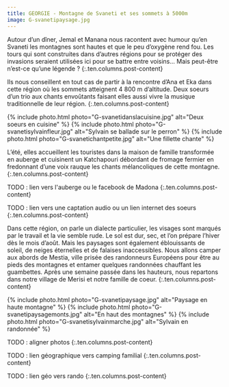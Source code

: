 ```yaml
---
title: GEORGIE - Montagne de Svaneti et ses sommets à 5000m
image: G-svanetipaysage.jpg
---
```


Autour d’un dîner, Jemal et Manana nous racontent avec humour qu’en Svaneti les montagnes sont hautes et que le peu d’oxygène rend fou. Les tours qui sont construites dans d’autres régions pour se protéger des invasions seraient utilisées ici pour se battre entre voisins... Mais peut-être n’est-ce qu’une légende ?
{:.ten.columns.post-content}
<!--fin extrait-->

Ils nous conseillent en tout cas de partir à la rencontre d’Ana et Eka dans cette région où les sommets atteignent 4 800 m d’altitude. Deux soeurs d’un trio aux chants envoûtants faisant elles aussi vivre la musique traditionnelle de leur région. 
{:.ten.columns.post-content}

{% include photo.html photo="G-svanetidanslacuisine.jpg" alt="Deux soeurs en cuisine" %}
{% include photo.html photo="G-svanetisylvainfleur.jpg" alt="Sylvain se ballade sur le perron" %}
{% include photo.html photo="G-svanetichantpetite.jpg" alt="Une fillette chante" %}

L’été, elles accueillent les touristes dans la maison de famille transformée en auberge et cuisinent un Katchapouri débordant de fromage fermier en fredonnant d’une voix rauque les chants mélancoliques de cette montagne.
{:.ten.columns.post-content}

TODO : lien vers l'auberge ou le facebook de Madona 
{:.ten.columns.post-content}

TODO : lien vers une captation audio ou un lien internet des soeurs
{:.ten.columns.post-content}

Dans cette région, on parle un dialecte particulier, les visages sont marqués par le travail et la vie semble rude. Le sol est dur, sec, et l’on prépare l’hiver dès le mois d’août. Mais les paysages sont également éblouissants de soleil, de neiges éternelles et de falaises inaccessibles. Nous allons camper aux abords de Mestia, ville prisée des randonneurs Européens pour être au pieds des montagnes et entamer quelques randonnées chauffant les guambettes. Après une semaine passée dans les hauteurs, nous repartons dans notre village de Merisi et notre famille de coeur.
{:.ten.columns.post-content}

{% include photo.html photo="G-svanetipaysage.jpg" alt="Paysage en haute montagne" %}
{% include photo.html photo="G-svanetipaysagemonts.jpg" alt="En haut des montagnes" %}
{% include photo.html photo="G-svanetisylvainmarche.jpg" alt="Sylvain en randonnée" %}

TODO : aligner photos
{:.ten.columns.post-content}
 
TODO : lien géographique vers camping familial
{:.ten.columns.post-content}

TODO : lien géo vers rando
{:.ten.columns.post-content}
